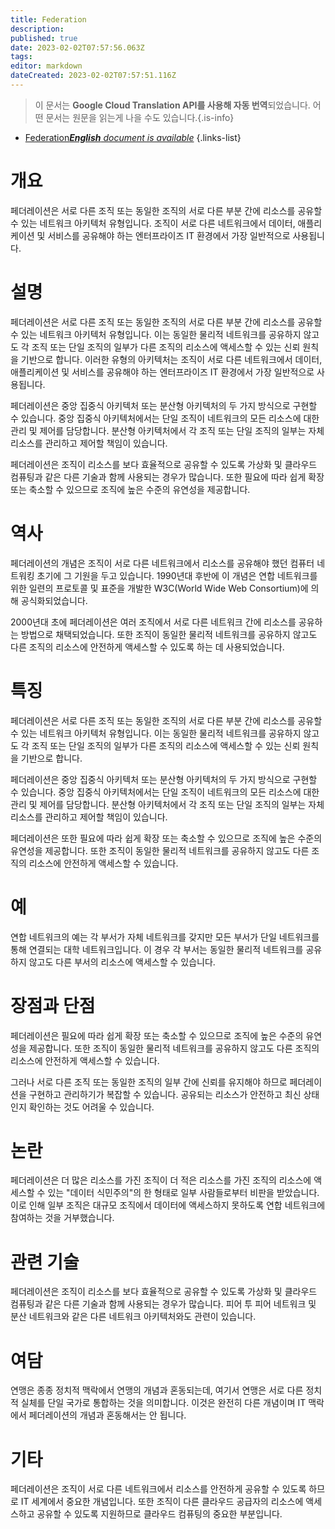 ```yaml
---
title: Federation
description: 
published: true
date: 2023-02-02T07:57:56.063Z
tags: 
editor: markdown
dateCreated: 2023-02-02T07:57:51.116Z
---
```


> 이 문서는 **Google Cloud Translation API를 사용해 자동 번역**되었습니다.
어떤 문서는 원문을 읽는게 나을 수도 있습니다.{.is-info}



- [Federation***English** document is available*](/en/Knowledge-base/Dictionary/federation)
{.links-list}


# 개요
페더레이션은 서로 다른 조직 또는 동일한 조직의 서로 다른 부분 간에 리소스를 공유할 수 있는 네트워크 아키텍처 유형입니다. 조직이 서로 다른 네트워크에서 데이터, 애플리케이션 및 서비스를 공유해야 하는 엔터프라이즈 IT 환경에서 가장 일반적으로 사용됩니다.

# 설명
페더레이션은 서로 다른 조직 또는 동일한 조직의 서로 다른 부분 간에 리소스를 공유할 수 있는 네트워크 아키텍처 유형입니다. 이는 동일한 물리적 네트워크를 공유하지 않고도 각 조직 또는 단일 조직의 일부가 다른 조직의 리소스에 액세스할 수 있는 신뢰 원칙을 기반으로 합니다. 이러한 유형의 아키텍처는 조직이 서로 다른 네트워크에서 데이터, 애플리케이션 및 서비스를 공유해야 하는 엔터프라이즈 IT 환경에서 가장 일반적으로 사용됩니다.

페더레이션은 중앙 집중식 아키텍처 또는 분산형 아키텍처의 두 가지 방식으로 구현할 수 있습니다. 중앙 집중식 아키텍처에서는 단일 조직이 네트워크의 모든 리소스에 대한 관리 및 제어를 담당합니다. 분산형 아키텍처에서 각 조직 또는 단일 조직의 일부는 자체 리소스를 관리하고 제어할 책임이 있습니다.

페더레이션은 조직이 리소스를 보다 효율적으로 공유할 수 있도록 가상화 및 클라우드 컴퓨팅과 같은 다른 기술과 함께 사용되는 경우가 많습니다. 또한 필요에 따라 쉽게 확장 또는 축소할 수 있으므로 조직에 높은 수준의 유연성을 제공합니다.

# 역사
페더레이션의 개념은 조직이 서로 다른 네트워크에서 리소스를 공유해야 했던 컴퓨터 네트워킹 초기에 그 기원을 두고 있습니다. 1990년대 후반에 이 개념은 연합 네트워크를 위한 일련의 프로토콜 및 표준을 개발한 W3C(World Wide Web Consortium)에 의해 공식화되었습니다.

2000년대 초에 페더레이션은 여러 조직에서 서로 다른 네트워크 간에 리소스를 공유하는 방법으로 채택되었습니다. 또한 조직이 동일한 물리적 네트워크를 공유하지 않고도 다른 조직의 리소스에 안전하게 액세스할 수 있도록 하는 데 사용되었습니다.

# 특징
페더레이션은 서로 다른 조직 또는 동일한 조직의 서로 다른 부분 간에 리소스를 공유할 수 있는 네트워크 아키텍처 유형입니다. 이는 동일한 물리적 네트워크를 공유하지 않고도 각 조직 또는 단일 조직의 일부가 다른 조직의 리소스에 액세스할 수 있는 신뢰 원칙을 기반으로 합니다.

페더레이션은 중앙 집중식 아키텍처 또는 분산형 아키텍처의 두 가지 방식으로 구현할 수 있습니다. 중앙 집중식 아키텍처에서는 단일 조직이 네트워크의 모든 리소스에 대한 관리 및 제어를 담당합니다. 분산형 아키텍처에서 각 조직 또는 단일 조직의 일부는 자체 리소스를 관리하고 제어할 책임이 있습니다.

페더레이션은 또한 필요에 따라 쉽게 확장 또는 축소할 수 있으므로 조직에 높은 수준의 유연성을 제공합니다. 또한 조직이 동일한 물리적 네트워크를 공유하지 않고도 다른 조직의 리소스에 안전하게 액세스할 수 있습니다.

# 예
연합 네트워크의 예는 각 부서가 자체 네트워크를 갖지만 모든 부서가 단일 네트워크를 통해 연결되는 대학 네트워크입니다. 이 경우 각 부서는 동일한 물리적 네트워크를 공유하지 않고도 다른 부서의 리소스에 액세스할 수 있습니다.

# 장점과 단점
페더레이션은 필요에 따라 쉽게 확장 또는 축소할 수 있으므로 조직에 높은 수준의 유연성을 제공합니다. 또한 조직이 동일한 물리적 네트워크를 공유하지 않고도 다른 조직의 리소스에 안전하게 액세스할 수 있습니다.

그러나 서로 다른 조직 또는 동일한 조직의 일부 간에 신뢰를 유지해야 하므로 페더레이션을 구현하고 관리하기가 복잡할 수 있습니다. 공유되는 리소스가 안전하고 최신 상태인지 확인하는 것도 어려울 수 있습니다.

# 논란
페더레이션은 더 많은 리소스를 가진 조직이 더 적은 리소스를 가진 조직의 리소스에 액세스할 수 있는 "데이터 식민주의"의 한 형태로 일부 사람들로부터 비판을 받았습니다. 이로 인해 일부 조직은 대규모 조직에서 데이터에 액세스하지 못하도록 연합 네트워크에 참여하는 것을 거부했습니다.

# 관련 기술
페더레이션은 조직이 리소스를 보다 효율적으로 공유할 수 있도록 가상화 및 클라우드 컴퓨팅과 같은 다른 기술과 함께 사용되는 경우가 많습니다. 피어 투 피어 네트워크 및 분산 네트워크와 같은 다른 네트워크 아키텍처와도 관련이 있습니다.

# 여담
연맹은 종종 정치적 맥락에서 연맹의 개념과 혼동되는데, 여기서 연맹은 서로 다른 정치적 실체를 단일 국가로 통합하는 것을 의미합니다. 이것은 완전히 다른 개념이며 IT 맥락에서 페더레이션의 개념과 혼동해서는 안 됩니다.

# 기타
페더레이션은 조직이 서로 다른 네트워크에서 리소스를 안전하게 공유할 수 있도록 하므로 IT 세계에서 중요한 개념입니다. 또한 조직이 다른 클라우드 공급자의 리소스에 액세스하고 공유할 수 있도록 지원하므로 클라우드 컴퓨팅의 중요한 부분입니다.